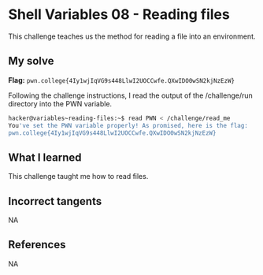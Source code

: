 # Shell Variables 08 - Reading files
This challenge teaches us the method for reading a file into an environment.

## My solve
**Flag:** `pwn.college{4Iy1wjIqVG9s448LlwI2UOCCwfe.QXwIDO0wSN2kjNzEzW}`

Following the challenge instructions, I read the output of the /challenge/run directory into the PWN variable.

```bash
hacker@variables~reading-files:~$ read PWN < /challenge/read_me
You've set the PWN variable properly! As promised, here is the flag:
pwn.college{4Iy1wjIqVG9s448LlwI2UOCCwfe.QXwIDO0wSN2kjNzEzW}
```

## What I learned 
This challenge taught me how to read files.

## Incorrect tangents 
NA

## References
NA
